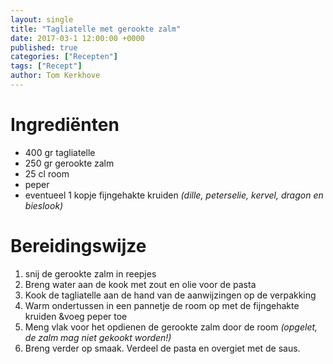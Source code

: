 ```yaml
---
layout: single
title: "Tagliatelle met gerookte zalm"
date: 2017-03-1 12:00:00 +0000
published: true
categories: ["Recepten"]
tags: ["Recept"]
author: Tom Kerkhove
---
```


# Ingrediënten

- 400 gr tagliatelle
- 250 gr gerookte zalm
- 25 cl room
- peper
- eventueel 1 kopje fijngehakte kruiden _(dille, peterselie, kervel, dragon en bieslook)_

# Bereidingswijze

1. snij de gerookte zalm in reepjes
2. Breng water aan de kook met zout en olie voor de pasta
3. Kook de tagliatelle aan de hand van de aanwijzingen op de verpakking
4. Warm ondertussen in een pannetje de room op met de fijngehakte kruiden &voeg peper toe
5. Meng vlak voor het opdienen de gerookte zalm door de room _(opgelet, de zalm mag niet gekookt worden!)_
6. Breng verder op smaak. Verdeel de pasta en overgiet met de saus.